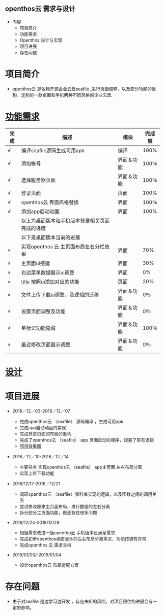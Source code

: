## openthos云 需求与设计

  - 内容
    - 项目简介
    - 功能需求
    - Openthos 设计与实现
    - 项目进展
    - 存在问题

# 项目简介
  - openthos云 是依赖开源企业云盘seafile ,进行页面调整，以及部分功能的重构，定制的一款桌面和手机两种不同风格的企业云盘.
  
# [功能需求](https://github.com/openthos/multiwin-analysis/blob/master/multiwindow/dongpeng/openthos_cloud_desktop_and_mobile_documents.md)
|完成|描述|模块|完成度|
|---|---|---|---|
|√| 编译seafile源码生成可用apk |编译|100%|
|√| 添加帐号|界面＆功能|100％|
|√| 选择服务器页面|界面＆功能|100％|
|√| 登录页面 |页面|100%|
|√| openthos云 界面风格替换|界面|100％|
|√| 添加app启动动画|界面|100%|
||以上为桌面版本和手机版本登录相关页面完成的进度
||以下是桌面版本当前的进展
|×| 实现openthos 云 主页面布局左右分栏效果|界面|70%|
|×| 主页面ui搭建|界面|30%|
|×| 右边菜单数据展示ui调整|界面|0%|
|×| title 按照ui添加对应的功能|页面|20%|
|×| 文件上传下载ui调整，及逻辑的迁移|界面＆功能|0％|
|×| 设置页面调整及功能|界面＆功能|0％|
|√| 星标记功能隐藏|界面＆功能|100％|
|×| 最近修改页面展示调整|界面＆功能|0％|



# [设计](https://github.com/openthos/multiwin-analysis/blob/master/multiwindow/dongpeng/openthos_cloud_design_document.md)

# 项目进展
  - 2018／12／03-2018／12／07
    - 完成openthos云 （seafile） 源码编译 ，生成可用apk
    - 完成app启动动画的实现
    - 完成登录页面的布局的重构
    - 完成了openthos云 （seafile） app 页面启动的顺序，规避了原有逻辑
    - [项目效果图](https://github.com/openthos/multiwin-analysis/blob/master/multiwindow/dongpeng/seafile_%E7%9B%AE%E5%89%8D%E8%BF%9B%E5%B1%95%E6%95%88%E6%9E%9C%E5%9B%BE.md)
    
  - 2018／12／10-2018／12／14
    - 主要任务 实现openthos云 （seafile） app主页面 左右布局分离
    - 实现上传下载功能
    
  - 2018/12/17-2018／12/21
    - 调研openthos云 （seafile）资料库实现的逻辑，以及函数之间的调用关系
    - 尝试修改原来主页面布局，进行数据的左右分离
    - 拆分部分主页面功能，但还存在很多问题
    
  - 2018/12/24-2018/12/29
    - 根据需求改进一版opentho云 手机版本已满足需求
    - 完成初步openthos桌面版本的左右布局分离需求，功能按键有异常
    - 完成openthos 云 需求文档
    
  - 2019/01/03/-2019/01/04
    - 设计openthos云 布局适配方案

# 存在问题
  -  由于对seafile 是边学习边开发 ，存在未知的风险，对项目预估的进展会有一定的影响。
